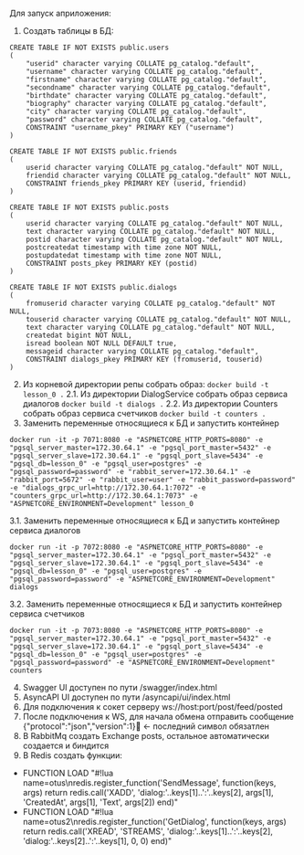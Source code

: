 Для запуск априложения:
1. Создать таблицы в БД:
```
CREATE TABLE IF NOT EXISTS public.users
(
    "userid" character varying COLLATE pg_catalog."default",
    "username" character varying COLLATE pg_catalog."default",
    "firstname" character varying COLLATE pg_catalog."default",
    "secondname" character varying COLLATE pg_catalog."default",
    "birthdate" character varying COLLATE pg_catalog."default",
    "biography" character varying COLLATE pg_catalog."default",
    "city" character varying COLLATE pg_catalog."default",
    "password" character varying COLLATE pg_catalog."default",
	CONSTRAINT "username_pkey" PRIMARY KEY ("username")
)

CREATE TABLE IF NOT EXISTS public.friends
(
    userid character varying COLLATE pg_catalog."default" NOT NULL,
    friendid character varying COLLATE pg_catalog."default" NOT NULL,
    CONSTRAINT friends_pkey PRIMARY KEY (userid, friendid)
)

CREATE TABLE IF NOT EXISTS public.posts
(
    userid character varying COLLATE pg_catalog."default" NOT NULL,
    text character varying COLLATE pg_catalog."default" NOT NULL,
    postid character varying COLLATE pg_catalog."default" NOT NULL,
    postcreatedat timestamp with time zone NOT NULL,
    postupdatedat timestamp with time zone NOT NULL,
    CONSTRAINT posts_pkey PRIMARY KEY (postid)
)

CREATE TABLE IF NOT EXISTS public.dialogs
(
    fromuserid character varying COLLATE pg_catalog."default" NOT NULL,
    touserid character varying COLLATE pg_catalog."default" NOT NULL,
    text character varying COLLATE pg_catalog."default" NOT NULL,
    createdat bigint NOT NULL,
    isread boolean NOT NULL DEFAULT true,
    messageid character varying COLLATE pg_catalog."default",
    CONSTRAINT dialogs_pkey PRIMARY KEY (fromuserid, touserid)
)

```
2. Из корневой директории репы собрать образ: ```docker build -t lesson_0 .``` 
2.1. Из директории DialogService собрать образ сервиса диалогов ```docker build -t dialogs .```
2.2. Из директории Counters собрать образ сервиса счетчиков ```docker build -t counters .```
3. Заменить переменные относящиеся к БД и запустить контейнер
```
docker run -it -p 7071:8080 -e "ASPNETCORE_HTTP_PORTS=8080" -e "pgsql_server_master=172.30.64.1" -e "pgsql_port_master=5432" -e "pgsql_server_slave=172.30.64.1" -e "pgsql_port_slave=5434" -e "pgsql_db=lesson_0" -e "pgsql_user=postgres" -e "pgsql_password=password" -e "rabbit_server=172.30.64.1" -e "rabbit_port=5672" -e "rabbit_user=user" -e "rabbit_password=password" -e "dialogs_grpc_url=http://172.30.64.1:7072" -e "counters_grpc_url=http://172.30.64.1:7073" -e "ASPNETCORE_ENVIRONMENT=Development" lesson_0
```
3.1. Заменить переменные относящиеся к БД и запустить контейнер сервиса диалогов
```
docker run -it -p 7072:8080 -e "ASPNETCORE_HTTP_PORTS=8080" -e "pgsql_server_master=172.30.64.1" -e "pgsql_port_master=5432" -e "pgsql_server_slave=172.30.64.1" -e "pgsql_port_slave=5434" -e "pgsql_db=lesson_0" -e "pgsql_user=postgres" -e "pgsql_password=password" -e "ASPNETCORE_ENVIRONMENT=Development" dialogs
```
3.2. Заменить переменные относящиеся к БД и запустить контейнер сервиса счетчиков
```
docker run -it -p 7073:8080 -e "ASPNETCORE_HTTP_PORTS=8080" -e "pgsql_server_master=172.30.64.1" -e "pgsql_port_master=5432" -e "pgsql_server_slave=172.30.64.1" -e "pgsql_port_slave=5434" -e "pgsql_db=lesson_0" -e "pgsql_user=postgres" -e "pgsql_password=password" -e "ASPNETCORE_ENVIRONMENT=Development" counters
```
4. Swagger UI доступен по пути /swagger/index.html
5. AsyncAPI UI доступен по пути /asyncapi/ui/index.html
6. Для подключения к сокет серверу ws://host:port/post/feed/posted
7. После подключения к WS, для начала обмена отправить сообщение {"protocol":"json","version":1} <- последний символ обязатлен
8. В RabbitMq создать Exchange posts, остальное автоматически создается и биндится
9. В Redis создать функции:
  - FUNCTION LOAD "#!lua name=otus\nredis.register_function('SendMessage', function(keys, args) return redis.call('XADD', 'dialog:'..keys[1]..':'..keys[2], args[1], 'CreatedAt', args[1], 'Text', args[2]) end)"
  - FUNCTION LOAD "#!lua name=otus2\nredis.register_function('GetDialog', function(keys, args) return redis.call('XREAD', 'STREAMS', 'dialog:'..keys[1]..':'..keys[2], 'dialog:'..keys[2]..':'..keys[1], 0, 0) end)"
